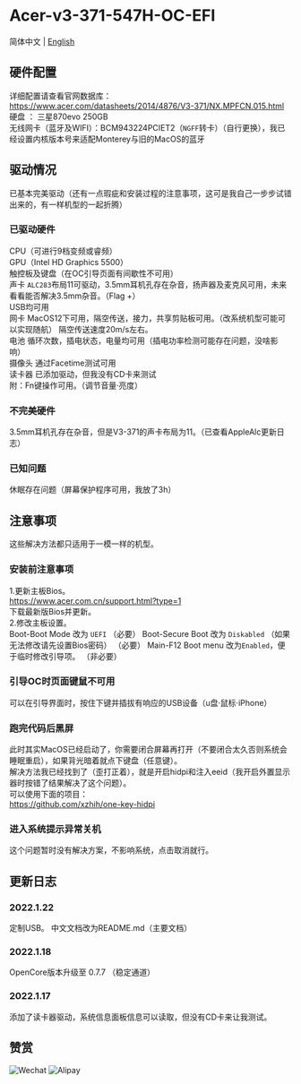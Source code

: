 # Acer-v3-371-547H-OC-EFI
简体中文 | [English](./README-en.md)<br>
##  硬件配置
详细配置请查看官网数据库：https://www.acer.com/datasheets/2014/4876/V3-371/NX.MPFCN.015.html<br>
硬盘 ： 三星870evo 250GB <br>
无线网卡（蓝牙及WIFI）：BCM943224PCIET2（`NGFF`转卡）（自行更换），我已经设置内核版本号来适配Monterey与旧的MacOS的蓝牙<br>
## 驱动情况
已基本完美驱动（还有一点瑕疵和安装过程的注意事项，这可是我自己一步步试错出来的，有一样机型的一起折腾）
### 已驱动硬件
CPU（可进行9档变频或睿频）<br>
GPU（Intel HD Graphics 5500）<br>
触控板及键盘（在OC引导页面有间歇性不可用）<br>
声卡 `ALC283`布局11可驱动，3.5mm耳机孔存在杂音，扬声器及麦克风可用，未来看看能否解决3.5mm杂音。（Flag +）<br>
USB均可用<br>
网卡 MacOS12下可用，隔空传送，接力，共享剪贴板可用。（改系统机型可能可以实现随航） 隔空传送速度20m/s左右。<br>
电池 循环次数，插电状态，电量均可用（插电功率检测可能存在问题，没啥影响）<br>
摄像头 通过Facetime测试可用<br>
读卡器 已添加驱动，但我没有CD卡来测试<br>
附：Fn键操作可用。（调节音量·亮度）
### 不完美硬件
3.5mm耳机孔存在杂音，但是V3-371的声卡布局为11。（已查看AppleAlc更新日志）
### 已知问题
休眠存在问题（屏幕保护程序可用，我放了3h）
## 注意事项
这些解决方法都只适用于一模一样的机型。
### 安装前注意事项
1.更新主板Bios。<br>
https://www.acer.com.cn/support.html?type=1 <br>
下载最新版Bios并更新。<br>
2.修改主板设置。<br>
Boot-Boot Mode 改为 `UEFI` （必要）
Boot-Secure Boot 改为 `Diskabled` （如果无法修改请先设置Bios密码） （必要）
Main-F12 Boot menu 改为`Enabled`，便于临时修改引导项。 （非必要）
### 引导OC时页面键鼠不可用
可以在引导界面时，按住下键并插拔有响应的USB设备（u盘·鼠标·iPhone）
### 跑完代码后黑屏
此时其实MacOS已经启动了，你需要闭合屏幕再打开（不要闭合太久否则系统会睡眠重启），如果背光暗着就点下键盘（任意键）。<br>
解决方法我已经找到了（歪打正着），就是开启hidpi和注入eeid（我开启外置显示器时按错了结果解决了这个问题）。<br>
可以使用下面的项目：<br>
https://github.com/xzhih/one-key-hidpi
### 进入系统提示异常关机
这个问题暂时没有解决方案，不影响系统，点击取消就行。<br>
## 更新日志
### 2022.1.22
定制USB。
中文文档改为README.md（主要文档）
### 2022.1.18
OpenCore版本升级至 0.7.7 （稳定通道）
### 2022.1.17
添加了读卡器驱动，系统信息面板信息可以读取，但没有CD卡来让我测试。

## 赞赏

![Wechat](https://user-images.githubusercontent.com/84220224/149635235-3f295841-d2cf-4579-b2a7-00b5345ff77e.jpg)
![Alipay](https://user-images.githubusercontent.com/84220224/149635237-1d548a3f-12c8-4c4b-81a8-08b455b9801f.jpg)
